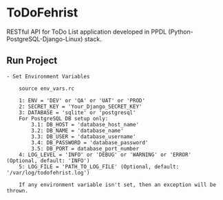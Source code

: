 # ToDoFehrist
RESTful API for ToDo List application developed in PPDL (Python-PostgreSQL-Django-Linux) stack.

## Run Project
    - Set Environment Variables

        source env_vars.rc

        1: ENV = 'DEV' or 'QA' or 'UAT' or 'PROD'
        2: SECRET_KEY = 'Your_Django_SECRET_KEY'
        3: DATABASE = 'sqlite' or 'postgresql'
        For PostgreSQL DB setup only:
            3.1: DB_HOST = 'database_host_name'
            3.2: DB_NAME = 'database_name'
            3.3: DB_USER = 'database_username'
            3.4: DB_PASSWORD = 'database_password'
            3.5: DB_PORT = database_port_number
        4: LOG_LEVEL = 'INFO' or 'DEBUG' or 'WARNING' or 'ERROR' (Optional, default: 'INFO')
        5: LOG_FILE = 'PATH_TO_LOG_FILE' (Optional, default: '/var/log/todofehrist.log')
        
        If any environment variable isn't set, then an exception will be thrown.